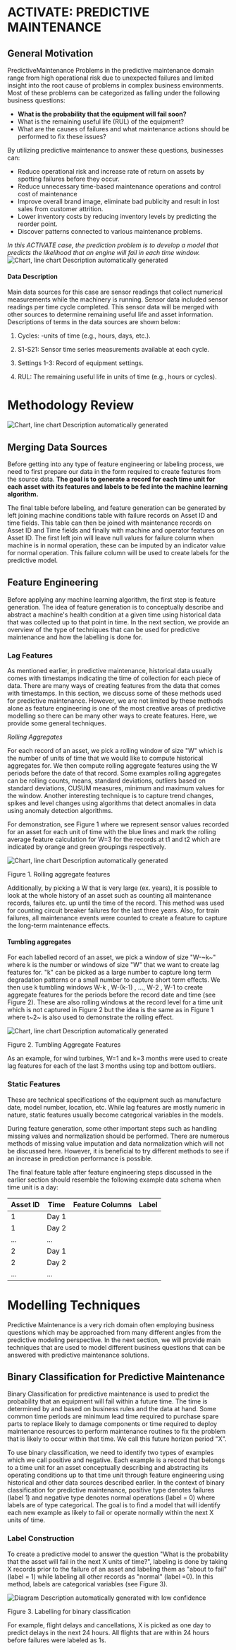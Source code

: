 # ACTIVATE: PREDICTIVE MAINTENANCE

## General Motivation
PredictiveMaintenance
Problems in the predictive maintenance domain range from high
operational risk due to unexpected failures and limited insight into the
root cause of problems in complex business environments. Most of these
problems can be categorized as falling under the following business
questions:

-   **What is the probability that the equipment will fail soon?**
-   What is the remaining useful life (RUL) of the equipment?
-   What are the causes of failures and what maintenance actions should
    be performed to fix these issues?

By utilizing predictive maintenance to answer these questions,
businesses can:

-   Reduce operational risk and increase rate of return on assets by
    spotting failures before they occur.
-   Reduce unnecessary time-based maintenance operations and control
    cost of maintenance
-   Improve overall brand image, eliminate bad publicity and result in
    lost sales from customer attrition.
-   Lower inventory costs by reducing inventory levels by predicting the
    reorder point.
-   Discover patterns connected to various maintenance problems.

*In this ACTIVATE case, the prediction problem is to develop a model
that predicts the likelihood that an engine will fail in each time
window.*
![Chart, line chart Description automatically
generated](./images//media/E2Earch.png)

#### Data Description

Main data sources for this case are sensor readings that collect
numerical measurements while the machinery is running. Sensor data
included sensor readings per time cycle completed. This sensor data will
be merged with other sources to determine remaining useful life and
asset information. Descriptions of terms in the data sources are shown
below:

1.  Cycles: -units of time (e.g., hours, days, etc.).

2.  S1-S21: Sensor time series measurements available at each cycle.

3.  Settings 1-3: Record of equipment settings.

4.  RUL: The remaining useful life in units of time (e.g., hours or
    cycles).

# Methodology Review
![Chart, line chart Description automatically
generated](./images//media/E2E.png)

## Merging Data Sources

Before getting into any type of feature engineering or labeling process,
we need to first prepare our data in the form required to create
features from the source data. **The goal is to generate a record for
each time unit for each asset with its features and labels to be fed
into the machine learning algorithm.**

The final table before labeling, and feature generation can be generated
by left joining machine conditions table with failure records on Asset
ID and time fields. This table can then be joined with maintenance
records on Asset ID and Time fields and finally with machine and
operator features on Asset ID. The first left join will leave null
values for failure column when machine is in normal operation, these can
be imputed by an indicator value for normal operation. This failure
column will be used to create labels for the predictive model.

## Feature Engineering

Before applying any machine learning algorithm, the first step is
feature generation. The idea of feature generation is to conceptually
describe and abstract a machine's health condition at a given time using
historical data that was collected up to that point in time. In the next
section, we provide an overview of the type of techniques that can be
used for predictive maintenance and how the labelling is done for.

### Lag Features

As mentioned earlier, in predictive maintenance, historical data usually
comes with timestamps indicating the time of collection for each piece
of data. There are many ways of creating features from the data that
comes with timestamps. In this section, we discuss some of these methods
used for predictive maintenance. However, we are not limited by these
methods alone as feature engineering is one of the most creative areas
of predictive modelling so there can be many other ways to create
features. Here, we provide some general techniques.

*Rolling Aggregates*

For each record of an asset, we pick a rolling window of size "W" which
is the number of units of time that we would like to compute historical
aggregates for. We then compute rolling aggregate features using the W
periods before the date of that record. Some examples rolling aggregates
can be rolling counts, means, standard deviations, outliers based on
standard deviations, CUSUM measures, minimum and maximum values for the
window. Another interesting technique is to capture trend changes,
spikes and level changes using algorithms that detect anomalies in data
using anomaly detection algorithms.

For demonstration, see Figure 1 where we represent sensor values
recorded for an asset for each unit of time with the blue lines and mark
the rolling average feature calculation for W=3 for the records at t1
and t2 which are indicated by orange and green groupings respectively.

![Chart, line chart Description automatically
generated](./images//media/image1.png)

Figure 1. Rolling aggregate features

Additionally, by picking a W that is very large (ex. years), it is
possible to look at the whole history of an asset such as counting all
maintenance records, failures etc. up until the time of the record. This
method was used for counting circuit breaker failures for the last three
years. Also, for train failures, all maintenance events were counted to
create a feature to capture the long-term maintenance effects.

#### Tumbling aggregates

For each labelled record of an asset, we pick a window of size "W-~k~"
where k is the number or windows of size "W" that we want to create lag
features for. "k" can be picked as a large number to capture long term
degradation patterns or a small number to capture short term effects. We
then use k tumbling windows W-k , W-(k-1) , ..., W-2 , W-1 to
create aggregate features for the periods before the record date and
time (see Figure 2). These are also rolling windows at the record level
for a time unit which is not captured in Figure 2 but the idea is the
same as in Figure 1 where t~2~ is also used to demonstrate the rolling
effect.

![Chart, line chart Description automatically
generated](./images//media/image2.png)

Figure 2. Tumbling Aggregate Features

As an example, for wind turbines, W=1 and k=3 months were used to create
lag features for each of the last 3 months using top and bottom
outliers.

### Static Features

These are technical specifications of the equipment such as manufacture
date, model number, location, etc. While lag features are mostly numeric
in nature, static features usually become categorical variables in the
models.

During feature generation, some other important steps such as handling
missing values and normalization should be performed. There are numerous
methods of missing value imputation and data normalization which will
not be discussed here. However, it is beneficial to try different
methods to see if an increase in prediction performance is possible.

The final feature table after feature engineering steps discussed in the
earlier section should resemble the following example data schema when
time unit is a day:

| Asset ID | Time      | Feature Columns     | Label      |
|----------|-----------|---------------------|------------|
| 1        | Day 1     |                     |            |
| 1        | Day 2     |                     |            |
| ...      | ...       |                     |            |
| 2        | Day 1     |                     |            |
| 2        | Day 2     |                     |            |
| ...      | ...       |                     |            |

# Modelling Techniques

Predictive Maintenance is a very rich domain often employing business
questions which may be approached from many different angles from the
predictive modeling perspective. In the next section, we will provide
main techniques that are used to model different business questions that
can be answered with predictive maintenance solutions.

## Binary Classification for Predictive Maintenance

Binary Classification for predictive maintenance is used to predict the
probability that an equipment will fail within a future time. The time
is determined by and based on business rules and the data at hand. Some
common time periods are minimum lead time required to purchase spare
parts to replace likely to damage components or time required to deploy
maintenance resources to perform maintenance routines to fix the problem
that is likely to occur within that time. We call this future horizon
period "X".

To use binary classification, we need to identify two types of examples
which we call positive and negative. Each example is a record that
belongs to a time unit for an asset conceptually describing and
abstracting its operating conditions up to that time unit through
feature engineering using historical and other data sources described
earlier. In the context of binary classification for predictive
maintenance, positive type denotes failures (label 1) and negative type
denotes normal operations (label = 0) where labels are of type
categorical. The goal is to find a model that will identify each new
example as likely to fail or operate normally within the next X units of
time.

### Label Construction

To create a predictive model to answer the question "What is the
probability that the asset will fail in the next X units of time?",
labeling is done by taking X records prior to the failure of an asset
and labeling them as "about to fail" (label = 1) while labeling all
other records as "normal" (label =0). In this method, labels are
categorical variables (see Figure 3).

![Diagram Description automatically generated with low
confidence](./images//media/image3.png)

Figure 3. Labelling for binary classification

For example, flight delays and cancellations, X is picked as one day to
predict delays in the next 24 hours. All flights that are within 24
hours before failures were labeled as 1s.
